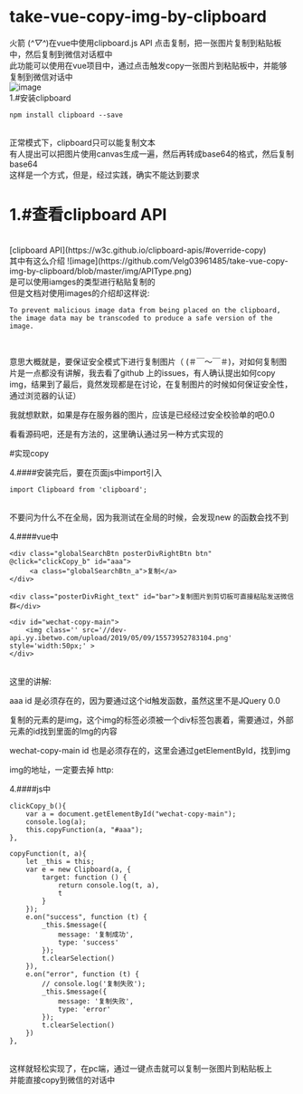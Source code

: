 # take-vue-copy-img-by-clipboard
火箭 (*^▽^*)在vue中使用clipboard.js API 点击复制，把一张图片复制到粘贴板中，然后复制到微信对话框中
<br>
此功能可以使用在vue项目中，通过点击触发copy一张图片到粘贴板中，并能够复制到微信对话中
<br>
![image](https://github.com/Velg03961485/take-vue-copy-img-by-clipboard/blob/master/img/take.gif)
<br>
1.#安装clipboard
<br>
```
npm install clipboard --save
```
<br>
正常模式下，clipboard只可以能复制文本
<br>
有人提出可以把图片使用canvas生成一遍，然后再转成base64的格式，然后复制base64
<br>
这样是一个方式，但是，经过实践，确实不能达到要求

1.#查看clipboard API
=======

<br>
[clipboard API](https://w3c.github.io/clipboard-apis/#override-copy)
<br>
其中有这么介绍
![image](https://github.com/Velg03961485/take-vue-copy-img-by-clipboard/blob/master/img/APIType.png)
<br>
是可以使用iamges的类型进行粘贴复制的
<br>
但是文档对使用images的介绍却这样说:

<br>

```
To prevent malicious image data from being placed on the clipboard, the image data may be transcoded to produce a safe version of the image.
```

<br>


意思大概就是，要保证安全模式下进行复制图片（ (＃￣～￣＃)，对如何复制图片是一点都没有讲解，我去看了github 上的issues，有人确认提出如何copy img，结果到了最后，竟然发现都是在讨论，在复制图片的时候如何保证安全性，通过浏览器的认证）
<br>

我就想默默，如果是存在服务器的图片，应该是已经经过安全校验单的吧0.0
<br>

看看源码吧，还是有方法的，这里确认通过另一种方式实现的
<br>


#实现copy
<br>

4.####安装完后，要在页面js中import引入
<br>
```
import Clipboard from 'clipboard';
```
<br>
不要问为什么不在全局，因为我测试在全局的时候，会发现new 的函数会找不到
<br>

4.####vue中
<br>

```
<div class="globalSearchBtn posterDivRightBtn btn" @click="clickCopy_b" id="aaa">
     <a class="globalSearchBtn_a">复制</a>
</div>

<div class="posterDivRight_text" id="bar">复制图片到剪切板可直接粘贴发送微信群</div>

<div id="wechat-copy-main">
    <img class='' src='//dev-api.yy.ibetwo.com/upload/2019/05/09/15573952783104.png' style='width:50px;' >
</div>
```

<br>
这里的讲解:
<br>

aaa id  是必须存在的，因为要通过这个id触发函数，虽然这里不是JQuery 0.0
<br>

复制的元素的是img，这个img的标签必须被一个div标签包裹着，需要通过，外部元素的id找到里面的Img的内容
<br>

wechat-copy-main id 也是必须存在的，这里会通过getElementById，找到img
<br>

img的地址，一定要去掉 http:
<br>

4.####js中
<br>

```
clickCopy_b(){
    var a = document.getElementById("wechat-copy-main");
    console.log(a);
    this.copyFunction(a, "#aaa");
},

copyFunction(t, a){
    let _this = this;
    var e = new Clipboard(a, {
        target: function () {   
            return console.log(t, a),
            t
        }
    });
    e.on("success", function (t) {
        _this.$message({
            message: '复制成功',
            type: 'success'
        });
        t.clearSelection()
    }),
    e.on("error", function (t) {
        // console.log('复制失败');
        _this.$message({
            message: '复制失败',
            type: 'error'
        });
        t.clearSelection()
    })
},
```

<br>
这样就轻松实现了，在pc端，通过一键点击就可以复制一张图片到粘贴板上
<br>
并能直接copy到微信的对话中



